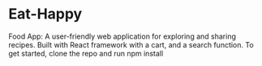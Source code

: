 # Eat-Happy
Food App: A user-friendly web application for exploring and sharing recipes. Built with React framework with a cart, and a search function. To get started, clone the repo and run npm install
